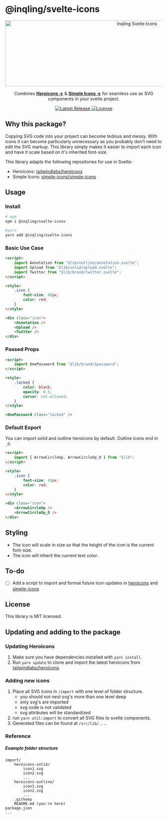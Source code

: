 # @inqling/svelte-icons

<p align="center">
  <img src="https://github.com/Inqling/svelte-icons/blob/main/static/banner.png" alt="Inqling Svelte Icons" width="830" height="212">
</p>

<p align="center">
  Combines <a href="https://heroicons.com"><strong>Heroicons &rarr;</strong></a> & <a href="https://simpleicons.org/"><strong>Simple Icons &rarr;</strong></a> for seamless use as SVG components in your svelte project.
</p>

<p align="center">
    <a href="https://www.npmjs.com/package/@inqling/svelte-icons">
		<img src="https://img.shields.io/npm/v/@inqling/svelte-icons" alt="Latest Release">
	</a>
    <a href="https://github.com/Inqling/svelte-icons/blob/main/LICENSE">
		<img src="https://img.shields.io/npm/l/@inqling/svelte-icons.svg" alt="License">
	</a>
</p>

## Why this package?

Copying SVG code into your project can become tedious and messy. With icons it can become particularly unnecessary as you probably don't need to edit the SVG markup. This library simply makes it easier to import each icon and have it scale based on it's inherited font-size.

This library adapts the following repositories for use in Svelte:

-   Heroicons: [tailwindlabs/heroicons](https://github.com/tailwindlabs/heroicons)
-   Simple Icons: [simple-icons/simple-icons](https://github.com/simple-icons/simple-icons)

## Usage

### Install

```bash
# npm
npm i @inqling/svelte-icons
```

```bash
#yarn
yarn add @inqling/svelte-icons
```

### Basic Use Case

```html
<script>
	import Annotation from "$lib/outline/annotation.svelte";
	import Upload from "$lib/solid/upload.svelte";
	import Twitter from "$lib/brand/twitter.svelte";
</script>

<style>
	.icon {
		font-size: 40px;
		color: red;
	}
</style>

<div class="icon">
	<Annotation />
	<Upload />
	<Twitter />
</div>
```

### Passed Props

```html
<script>
	import OnePassword from "$lib/brand/1password";
</script>

<style>
	.locked {
		color: black;
		opacity: 0.5;
		cursor: not-allowed;
	}
</style>

<OnePassword class="locked" />
```

### Default Export

You can import solid and outline heroicons by default. Outline icons end in `_O`.

```html
<script>
	import { ArrowCircleUp, ArrowCircleUp_O } from "$lib";
</script>

<style>
	.icon {
		font-size: 40px;
		color: red;
	}
</style>

<div class="icon">
	<ArrowCircleUp />
	<ArrowCircleUp_O />
</div>
```

## Styling

-   The icon will scale in size so that the height of the icon is the current font-size.
-   The icon will inherit the current text color.

## To-do

-   [ ] Add a script to import and format future icon updates in [heroicons](https://github.com/tailwindlabs/heroicons) and [simple-icons](https://github.com/simple-icons/simple-icons)

## License

This library is MIT licensed.

## Updating and adding to the package

### Updating Heroicons

1. Make sure you have dependencies installed with `yarn install`.
2. Run `yarn update` to clone and import the latest heroicons from [tailwindlabs/heroicons](https://github.com/tailwindlabs/heroicons/tree/master/src).

### Adding new icons

1. Place all SVG icons in `/import` with one level of folder structure.
    - you should not nest svg's more than one level deep
    - only svg's are imported
    - svg code is not validated
    - svg attributes will be standardized
2. run `yarn util:import` to convert all SVG files to svelte components.
3. Generated files can be found at `/src/lib/...`.

### Reference

##### Example folder structure

```
import/
	heroicons-solid/
		icon1.svg
		icon2.svg
		...
	heroicons-outline/
		icon1.svg
		icon2.svg
		...
	.gitkeep
	README.md (you're here)
package.json
...
```
